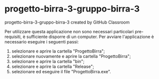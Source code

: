 # progetto-birra-3-gruppo-birra-3
progetto-birra-3-gruppo-birra-3 created by GitHub Classroom

Per utilizzare questa applicazione non sono necessari particolari pre-requisiti, è sufficiente disporre di un computer.
Per avviare l'applicazione è necessario eseguire i seguenti passi:
1. selezionare e aprire la cartella "ProgettoBirra";
2. selezionare nuovamente e aprire la cartella "ProgettoBirra";
3. selezionare e aprire la cartella "bin";
4. selezionare e aprire la cartella "Release";
5. selezionare ed eseguire il file "ProgettoBirra.exe".
